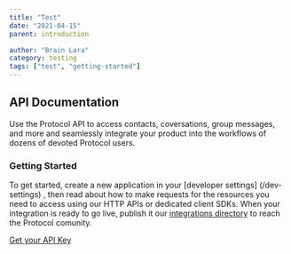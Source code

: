 ```yaml
---
title: "Test"
date: "2021-04-15"
parent: introduction

author: "Brain Lara"
category: testing
tags: ["test", "getting-started"]
---
```


## API Documentation

Use the Protocol API to access contacts, coversations, group messages, and more and seamlessly integrate your product into the workflows of dozens of devoted Protocol users.

### Getting Started

To get started, create a new application in your [developer settings] (/dev-settings) , then read about how to make requests for the resources you need to access using our HTTP APIs or dedicated client SDKs. When your integration is ready to go live, publish it our [integrations directory](/integration-dir) to reach the Protocol comunity.

[Get your API Key](/get-your-api-key)
